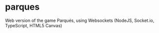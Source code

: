 # parques
Web version of the game Parqués, using Websockets (NodeJS, Socket.io, TypeScript, HTML5 Canvas)
